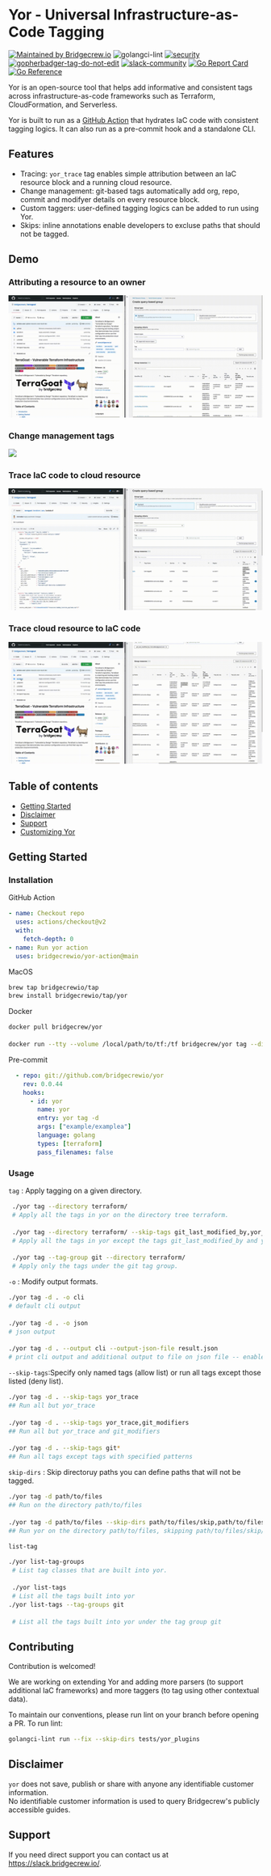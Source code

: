# Yor - Universal Infrastructure-as-Code Tagging
[![Maintained by Bridgecrew.io](https://img.shields.io/badge/maintained%20by-bridgecrew.io-blueviolet)](https://bridgecrew.io/?utm_source=github&utm_medium=organic_oss&utm_campaign=yor)
![golangci-lint](https://github.com/bridgecrewio/yor/workflows/tests/badge.svg)
[![security](https://github.com/bridgecrewio/yor/actions/workflows/security.yml/badge.svg)](https://github.com/bridgecrewio/yor/actions/workflows/security.yml)
<a href='https://github.com/jpoles1/gopherbadger' target='_blank'>![gopherbadger-tag-do-not-edit](https://img.shields.io/badge/Go%20Coverage-81%25-brightgreen.svg?longCache=true&style=flat)</a>
[![slack-community](https://slack.bridgecrew.io/badge.svg)](https://slack.bridgecrew.io/?utm_source=github&utm_medium=organic_oss&utm_campaign=yor)
[![Go Report Card](https://goreportcard.com/badge/github.com/bridgecrewio/yor)](https://goreportcard.com/report/github.com/bridgecrewio/yor)
[![Go Reference](https://pkg.go.dev/badge/github.com/bridgecrewio/yor.svg)](https://pkg.go.dev/github.com/bridgecrewio/yor)
 
Yor is an open-source tool that helps add informative and consistent tags across infrastructure-as-code frameworks such as Terraform, CloudFormation, and Serverless.

Yor is built to run as a [GitHub Action](https://github.com/bridgecrewio/yor-action) that hydrates IaC code with consistent tagging logics. It can also run as a pre-commit hook and a standalone CLI.

## Features
* Tracing: ```yor_trace``` tag enables simple attribution between an IaC resource block and a running cloud resource.
* Change management: git-based tags automatically add org, repo, commit and modifyer details on every resource block.  
* Custom taggers: user-defined tagging logics can be added to run using Yor.
* Skips: inline annotations enable developers to excluse paths that should not be tagged.

## Demo
### Attributing a resource to an owner
![](docs/yor_owner.gif)

### Change management tags
![](docs/yor_git_tags.gif)

### Trace IaC code to cloud resource
![](docs/yor_trace.gif)

### Trace cloud resource to IaC code
![](docs/yor_file.gif)

## **Table of contents**

- [Getting Started](#getting-started)
- [Disclaimer](#disclaimer)
- [Support](#support)
- [Customizing Yor](CUSTOMIZE.md)

## Getting Started

### Installation
GitHub Action
```yaml
- name: Checkout repo
  uses: actions/checkout@v2
  with:
    fetch-depth: 0
- name: Run yor action
  uses: bridgecrewio/yor-action@main
```

MacOS
```sh
brew tap bridgecrewio/tap
brew install bridgecrewio/tap/yor
```

Docker
```sh
docker pull bridgecrew/yor

docker run --tty --volume /local/path/to/tf:/tf bridgecrew/yor tag --directory /tf
```

Pre-commit
```yaml
  - repo: git://github.com/bridgecrewio/yor
    rev: 0.0.44
    hooks:
      - id: yor
        name: yor
        entry: yor tag -d
        args: ["example/examplea"]
        language: golang
        types: [terraform]
        pass_filenames: false
```

### Usage

`tag` : Apply tagging on a given directory.

```sh
 ./yor tag --directory terraform/
 # Apply all the tags in yor on the directory tree terraform.

 ./yor tag --directory terraform/ --skip-tags git_last_modified_by,yor_trace
 # Apply all the tags in yor except the tags git_last_modified_by and yor_trace.

 ./yor tag --tag-group git --directory terraform/
 # Apply only the tags under the git tag group.
```

`-o` : Modify output formats.

```sh
./yor tag -d . -o cli
# default cli output

./yor tag -d . -o json
# json output

./yor tag -d . --output cli --output-json-file result.json
# print cli output and additional output to file on json file -- enables prgormatic analysis alongside printing human readable result
```

`--skip-tags`:Specify only named tags (allow list) or run all tags except those listed (deny list).

```sh
./yor tag -d . --skip-tags yor_trace
## Run all but yor_trace

./yor tag -d . --skip-tags yor_trace,git_modifiers
## Run all but yor_trace and git_modifiers

./yor tag -d . --skip-tags git*
## Run all tags except tags with specified patterns
```

`skip-dirs` : Skip directoruy paths you can define paths that will not be tagged.

```sh
./yor tag -d path/to/files
## Run on the directory path/to/files

./yor tag -d path/to/files --skip-dirs path/to/files/skip,path/to/files/another/skip2
## Run yor on the directory path/to/files, skipping path/to/files/skip/ and path/to/files/another/skip2/
```

`list-tag`

```sh
./yor list-tag-groups
 # List tag classes that are built into yor.
 
 ./yor list-tags
 # List all the tags built into yor
./yor list-tags --tag-groups git
 
 # List all the tags built into yor under the tag group git
```

## Contributing

Contribution is welcomed! 

We are working on extending Yor and adding more parsers (to support additional IaC frameworks) and more taggers (to tag using other contextual data).

To maintain our conventions, please run lint on your branch before opening a PR. To run lint:
```sh
golangci-lint run --fix --skip-dirs tests/yor_plugins
```

## Disclaimer

`yor` does not save, publish or share with anyone any identifiable customer information.  
No identifiable customer information is used to query Bridgecrew's publicly accessible guides.

## Support

If you need direct support you can contact us at https://slack.bridgecrew.io/.
